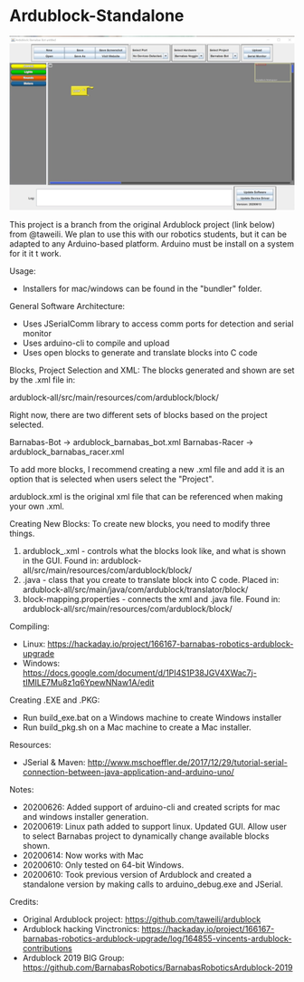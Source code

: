 # Ardublock-Standalone

![Screenshot](/images/ardublock_20200625.jpg)

This project is a branch from the original Ardublock project (link below) from @taweili.  We plan to use this with our robotics students, but it can be adapted to any Arduino-based platform.  Arduino must be install on a system for it it t work.  

Usage:
- Installers for mac/windows can be found in the "bundler" folder.

General Software Architecture:
- Uses JSerialComm library to access comm ports for detection and serial monitor
- Uses arduino-cli to compile and upload
- Uses open blocks to generate and translate blocks into C code

Blocks, Project Selection and XML:
The blocks generated and shown are set by the .xml file in: 

ardublock-all/src/main/resources/com/ardublock/block/

Right now, there are two different sets of blocks based on the project selected.  

Barnabas-Bot -> ardublock_barnabas_bot.xml
Barnabas-Racer -> ardublock_barnabas_racer.xml

To add more blocks, I recommend creating a new .xml file and add it is an option that is selected when users select the "Project".  

ardublock.xml is the original xml file that can be referenced when making your own .xml.

Creating New Blocks:
To create new blocks, you need to modify three things.
1) ardublock_<project>.xml - controls what the blocks look like, and what is shown in the GUI.  Found in: ardublock-all/src/main/resources/com/ardublock/block/
2) <block>.java - class that you create to translate block into C code.  Placed in: ardublock-all/src/main/java/com/ardublock/translator/block/
3) block-mapping.properties - connects the xml and .java file. Found in: ardublock-all/src/main/resources/com/ardublock/block/

Compiling:
- Linux: https://hackaday.io/project/166167-barnabas-robotics-ardublock-upgrade
- Windows: https://docs.google.com/document/d/1PI4S1P38JGV4XWac7j-tIMILE7Mu8z1q6YpewNNaw1A/edit

Creating .EXE and .PKG:
- Run build_exe.bat on a Windows machine to create Windows installer
- Run build_pkg.sh on a Mac machine to create a Mac installer.

Resources:
- JSerial & Maven: http://www.mschoeffler.de/2017/12/29/tutorial-serial-connection-between-java-application-and-arduino-uno/

Notes:
- 20200626: Added support of arduino-cli and created scripts for mac and windows installer generation.
- 20200619: Linux path added to support linux.  Updated GUI.  Allow user to select Barnabas project to dynamically change available blocks shown.
- 20200614: Now works with Mac
- 20200610: Only tested on 64-bit Windows.
- 20200610: Took previous version of Ardublock and created a standalone version by making calls to arduino_debug.exe and JSerial.

Credits:
- Original Ardublock project: https://github.com/taweili/ardublock
- Ardublock hacking Vinctronics: https://hackaday.io/project/166167-barnabas-robotics-ardublock-upgrade/log/164855-vincents-ardublock-contributions
- Ardublock 2019 BIG Group: https://github.com/BarnabasRobotics/BarnabasRoboticsArdublock-2019
